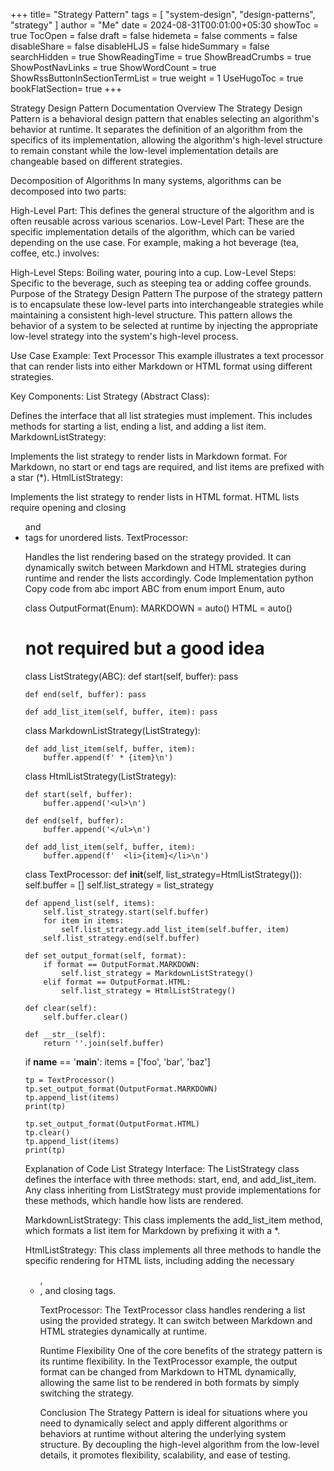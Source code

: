 +++
title= "Strategy Pattern"
tags = [ "system-design",  "design-patterns", "strategy" ]
author = "Me"
date = 2024-08-31T00:01:00+05:30
showToc = true
TocOpen = false
draft = false
hidemeta = false
comments = false
disableShare = false
disableHLJS = false
hideSummary = false
searchHidden = true
ShowReadingTime = true
ShowBreadCrumbs = true
ShowPostNavLinks = true
ShowWordCount = true
ShowRssButtonInSectionTermList = true
weight = 1
UseHugoToc = true
bookFlatSection= true
+++

Strategy Design Pattern Documentation
Overview
The Strategy Design Pattern is a behavioral design pattern that enables selecting an algorithm's behavior at runtime. It separates the definition of an algorithm from the specifics of its implementation, allowing the algorithm's high-level structure to remain constant while the low-level implementation details are changeable based on different strategies.

Decomposition of Algorithms
In many systems, algorithms can be decomposed into two parts:

High-Level Part: This defines the general structure of the algorithm and is often reusable across various scenarios.
Low-Level Part: These are the specific implementation details of the algorithm, which can be varied depending on the use case.
For example, making a hot beverage (tea, coffee, etc.) involves:

High-Level Steps: Boiling water, pouring into a cup.
Low-Level Steps: Specific to the beverage, such as steeping tea or adding coffee grounds.
Purpose of the Strategy Design Pattern
The purpose of the strategy pattern is to encapsulate these low-level parts into interchangeable strategies while maintaining a consistent high-level structure. This pattern allows the behavior of a system to be selected at runtime by injecting the appropriate low-level strategy into the system's high-level process.

Use Case Example: Text Processor
This example illustrates a text processor that can render lists into either Markdown or HTML format using different strategies.

Key Components:
List Strategy (Abstract Class):

Defines the interface that all list strategies must implement. This includes methods for starting a list, ending a list, and adding a list item.
MarkdownListStrategy:

Implements the list strategy to render lists in Markdown format. For Markdown, no start or end tags are required, and list items are prefixed with a star (*).
HtmlListStrategy:

Implements the list strategy to render lists in HTML format. HTML lists require opening and closing <ul> and <li> tags for unordered lists.
TextProcessor:

Handles the list rendering based on the strategy provided. It can dynamically switch between Markdown and HTML strategies during runtime and render the lists accordingly.
Code Implementation
python
Copy code
from abc import ABC
from enum import Enum, auto


class OutputFormat(Enum):
    MARKDOWN = auto()
    HTML = auto()


# not required but a good idea
class ListStrategy(ABC):
    def start(self, buffer): pass

    def end(self, buffer): pass

    def add_list_item(self, buffer, item): pass


class MarkdownListStrategy(ListStrategy):

    def add_list_item(self, buffer, item):
        buffer.append(f' * {item}\n')


class HtmlListStrategy(ListStrategy):

    def start(self, buffer):
        buffer.append('<ul>\n')

    def end(self, buffer):
        buffer.append('</ul>\n')

    def add_list_item(self, buffer, item):
        buffer.append(f'  <li>{item}</li>\n')


class TextProcessor:
    def __init__(self, list_strategy=HtmlListStrategy()):
        self.buffer = []
        self.list_strategy = list_strategy

    def append_list(self, items):
        self.list_strategy.start(self.buffer)
        for item in items:
            self.list_strategy.add_list_item(self.buffer, item)
        self.list_strategy.end(self.buffer)

    def set_output_format(self, format):
        if format == OutputFormat.MARKDOWN:
            self.list_strategy = MarkdownListStrategy()
        elif format == OutputFormat.HTML:
            self.list_strategy = HtmlListStrategy()

    def clear(self):
        self.buffer.clear()

    def __str__(self):
        return ''.join(self.buffer)


if __name__ == '__main__':
    items = ['foo', 'bar', 'baz']

    tp = TextProcessor()
    tp.set_output_format(OutputFormat.MARKDOWN)
    tp.append_list(items)
    print(tp)

    tp.set_output_format(OutputFormat.HTML)
    tp.clear()
    tp.append_list(items)
    print(tp)
Explanation of Code
List Strategy Interface: The ListStrategy class defines the interface with three methods: start, end, and add_list_item. Any class inheriting from ListStrategy must provide implementations for these methods, which handle how lists are rendered.

MarkdownListStrategy: This class implements the add_list_item method, which formats a list item for Markdown by prefixing it with a *.

HtmlListStrategy: This class implements all three methods to handle the specific rendering for HTML lists, including adding the necessary <ul>, <li>, and closing tags.

TextProcessor: The TextProcessor class handles rendering a list using the provided strategy. It can switch between Markdown and HTML strategies dynamically at runtime.

Runtime Flexibility
One of the core benefits of the strategy pattern is its runtime flexibility. In the TextProcessor example, the output format can be changed from Markdown to HTML dynamically, allowing the same list to be rendered in both formats by simply switching the strategy.

Conclusion
The Strategy Pattern is ideal for situations where you need to dynamically select and apply different algorithms or behaviors at runtime without altering the underlying system structure. By decoupling the high-level algorithm from the low-level details, it promotes flexibility, scalability, and ease of testing.